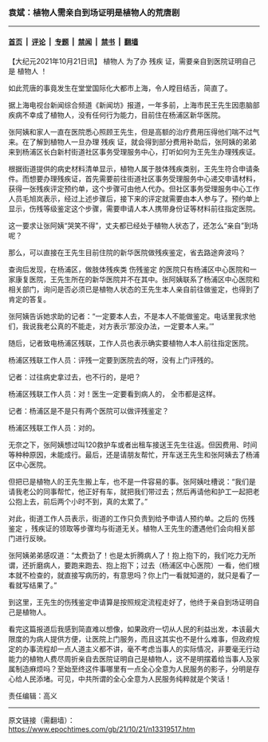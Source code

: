 ### 袁斌：植物人需亲自到场证明是植物人的荒唐剧

---

#### [首页](../../../..?n13319517) &nbsp;|&nbsp; [评论](../../../../../epoch-comment?n13319517) &nbsp;|&nbsp; [专题](../../../../../epoch-special?n13319517) &nbsp;|&nbsp; [禁闻](../../../../../epoch-news?n13319517) &nbsp;|&nbsp; [禁书](../../../../../books?n13319517) &nbsp;|&nbsp; [翻墙](https://github.com/gfw-breaker/nogfw/blob/master/README.md?n13319517)


<div class="post_content" id="artbody" itemprop="articleBody">
 <!-- article content begin -->
 <p>
  【大纪元2021年10月21日讯】
  <ok href="https://www.epochtimes.com/gb/tag/%E6%A4%8D%E7%89%A9%E4%BA%BA.html">
   植物人
  </ok>
  为了办
  <ok href="https://www.epochtimes.com/gb/tag/%E6%AE%8B%E7%96%BE.html">
   残疾
  </ok>
  证，需要亲自到医院证明自己是
  <ok href="https://www.epochtimes.com/gb/tag/%E6%A4%8D%E7%89%A9%E4%BA%BA.html">
   植物人
  </ok>
  ！
 </p>
 <p>
  如此荒唐的事竟发生在堂堂国际化大都市上海，令人瞠目结舌，简直了。
 </p>
 <p>
  据上海电视台新闻综合频道《新闻坊》报道，一年多前，上海市民王先生因患脑部疾病不幸成了植物人，没有任何行为能力，目前住在杨浦区新华医院。
 </p>
 <p>
  张阿姨和家人一直在医院悉心照顾王先生，但是高额的治疗费用压得他们喘不过气来。在了解到植物人一旦办理
  <ok href="https://www.epochtimes.com/gb/tag/%E6%AE%8B%E7%96%BE.html">
   残疾
  </ok>
  证，就会得到部分费用补助后，张阿姨的弟弟来到杨浦区长白新村街道社区事务受理服务中心，打听如何为王先生办理残疾证。
 </p>
 <p>
  根据街道提供的病史材料清单显示，植物人属于肢体残疾类别，王先生符合申请条件。而想要办理残疾证，首先需要前往街道社区事务受理服务中心递交申请材料，获得一张残疾评定预约单，这个步骤可由他人代办。但社区事务受理服务中心工作人员毛旭岚表示，经过上述步骤后，接下来的评定就需要由本人参与了。预约单上显示，伤残等级鉴定这个步骤，需要申请人本人携带身份证等材料前往指定医院。
 </p>
 <p>
  这一要求让张阿姨“哭笑不得”，丈夫都已经处于植物人状态了，还怎么“亲自”到场呢？
 </p>
 <p>
  那么，可以直接在王先生目前住院的新华医院做残疾鉴定，省去路途奔波吗？
 </p>
 <p>
  查询后发现，在杨浦区，做肢体残疾类
  <ok href="https://www.epochtimes.com/gb/tag/%E4%BC%A4%E6%AE%8B%E9%89%B4%E5%AE%9A.html">
   伤残鉴定
  </ok>
  的医院只有杨浦区中心医院和一家康复医院，王先生所在的新华医院并不在其中。张阿姨联系了杨浦区中心医院和相关部门，询问是否必须已是植物人状态的王先生本人亲自前往做鉴定，也得到了肯定的答复。
 </p>
 <p>
  张阿姨告诉她求助的记者：“一定要本人去，不是本人不能做鉴定。电话里我求他们，我说我老公真的不能走，对方表示‘那没办法，一定要本人来。’”
 </p>
 <p>
  随后，记者致电杨浦区残联，工作人员也表示确实要植物人本人前往指定医院。
 </p>
 <p>
  杨浦区残联工作人员：评残一定要到医院去的呀，没有上门评残的。
 </p>
 <p>
  记者：过往病史拿过去，也不行的，是吧？
 </p>
 <p>
  杨浦区残联工作人员：对！医生一定要看到病人的， 全市都是这样。
 </p>
 <p>
  记者：杨浦区是不是只有两个医院可以做评残鉴定？
 </p>
 <p>
  杨浦区残联工作人员：对的。
 </p>
 <p>
  无奈之下，张阿姨想过叫120救护车或者出租车接送王先生往返。但因费用、时间等种种原因，未能成行。最后，还是请朋友帮忙，开车送王先生和张阿姨去了杨浦区中心医院。
 </p>
 <p>
  但把已是植物人的王先生搬上车，也不是一件容易的事。张阿姨吐槽说：“我们是请我老公的同事帮忙，他正好有车，就把我们带过去；然后再请他和护工一起把老公抱上去，前后两个小时不到，真的太累了。”
 </p>
 <p>
  对此，街道工作人员表示，街道的工作只负责到给予申请人预约单。之后的
  <ok href="https://www.epochtimes.com/gb/tag/%E4%BC%A4%E6%AE%8B%E9%89%B4%E5%AE%9A.html">
   伤残鉴定
  </ok>
  ，残疾证的领取等步骤均与街道无关。植物人王先生的遭遇他们会向相关部门进行反映。
 </p>
 <p>
  张阿姨弟弟感叹道：“太费劲了！也是太折腾病人了！抱上抱下的，我们吃力无所谓，还折磨病人，要跑来跑去、抱上抱下；过去（杨浦区中心医院）一看，他们根本就不检查的，就直接写病历的，有意思吗？你上门一看就知道的，就只是看了一看就写结果了。”
 </p>
 <p>
  到这里，王先生的伤残鉴定申请算是按照规定流程走好了，他终于亲自到场证明自己是植物人。
 </p>
 <p>
  看完这篇报道后我感到简直难以想像，如果政府一切从人民的利益出发，本该最大限度的为病人提供方便，让医院上门服务，而且这其实也不是什么难事，但政府规定的办事流程却一点人道主义都不讲，毫不考虑当事人的实际情况，非要毫无行动能力的植物人费尽周折亲自去医院证明自己是植物人，这不是明摆着给当事人及家属制造麻烦吗？至始至终这件事哪里有一点全心全意为人民服务的影子，分明是存心给人民添堵。可见，中共所谓的全心全意为人民服务纯粹就是个笑话！
 </p>
 <p>
  责任编辑：高义
 </p>
 <!-- article content end -->
 <div id="below_article_ad">
 </div>
</div>


---

原文链接（需翻墙）：https://www.epochtimes.com/gb/21/10/21/n13319517.htm